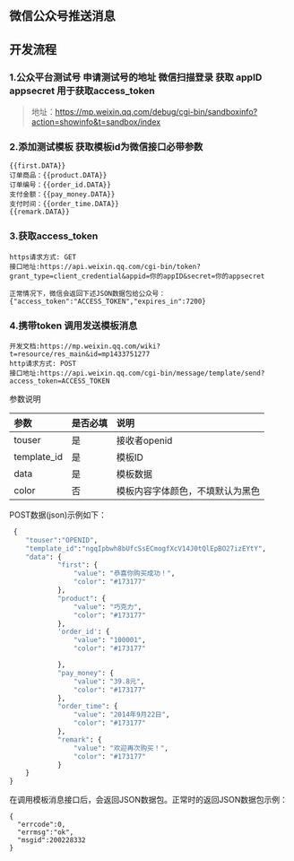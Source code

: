 ## 微信公众号推送消息

## 开发流程
### 1.公众平台测试号 申请测试号的地址 微信扫描登录 获取 appID appsecret 用于获取access_token
> 地址：https://mp.weixin.qq.com/debug/cgi-bin/sandboxinfo?action=showinfo&t=sandbox/index

### 2.添加测试模板 获取模板id为微信接口必带参数
```
{{first.DATA}}
订单商品：{{product.DATA}}
订单编号：{{order_id.DATA}}
支付金额：{{pay_money.DATA}}
支付时间：{{order_time.DATA}}
{{remark.DATA}}
```

### 3.获取access_token
```
https请求方式: GET
接口地址:https://api.weixin.qq.com/cgi-bin/token?grant_type=client_credential&appid=你的appID&secret=你的appsecret

正常情况下，微信会返回下述JSON数据包给公众号：
{"access_token":"ACCESS_TOKEN","expires_in":7200}
```

### 4.携带token 调用发送模板消息
```
开发文档:https://mp.weixin.qq.com/wiki?t=resource/res_main&id=mp1433751277
http请求方式: POST
接口地址:https://api.weixin.qq.com/cgi-bin/message/template/send?access_token=ACCESS_TOKEN
```

参数说明

|参数|是否必填|说明
|:-----|:-----|:-----|
|touser|	是|	接收者openid
|template_id|	是|	模板ID
|data	|是	|模板数据
|color	|否	|模板内容字体颜色，不填默认为黑色

POST数据(json)示例如下：
```python
 {
    "touser":"OPENID",
    "template_id":"ngqIpbwh8bUfcSsECmogfXcV14J0tQlEpBO27izEYtY",
    "data": {
            "first": {
                "value": "恭喜你购买成功！",
                "color": "#173177"
            },
            "product": {
                "value": "巧克力",
                "color": "#173177"
            },
            'order_id': {
                "value": "100001",
                "color": "#173177"

            },
            "pay_money": {
                "value": "39.8元",
                "color": "#173177"
            },
            "order_time": {
                "value": "2014年9月22日",
                "color": "#173177"
            },
            "remark": {
                "value": "欢迎再次购买！",
                "color": "#173177"
            }
    }
}
```
在调用模板消息接口后，会返回JSON数据包。正常时的返回JSON数据包示例：
```
{
  "errcode":0,
  "errmsg":"ok",
  "msgid":200228332
}
```





